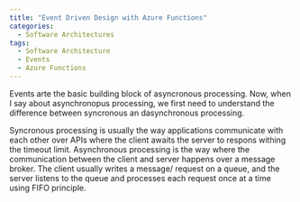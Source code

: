 ```yaml
---
title: "Event Driven Design with Azure Functions"
categories:
  - Software Architectures
tags:
  - Software Architecture
  - Events
  - Azure Functions
---
```


Events arte the basic building block of asyncronous processing. Now, when I say about asynchronopus processing, we first need to understand the difference between syncronous an dasynchronous processing. 

Syncronous processing is usually the way applications communicate with each other over APIs where the client awaits the server to respons withing the timeout limit.
Asynchronous processing is the way where the communication between the client and server happens over a message broker. The client usually writes a message/ request on a queue, and the server listens to the queue and processes each request once at a time using FIFO principle. 

